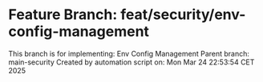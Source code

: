# Feature Branch: feat/security/env-config-management

This branch is for implementing: Env Config Management
Parent branch: main-security
Created by automation script on: Mon Mar 24 22:53:54 CET 2025
